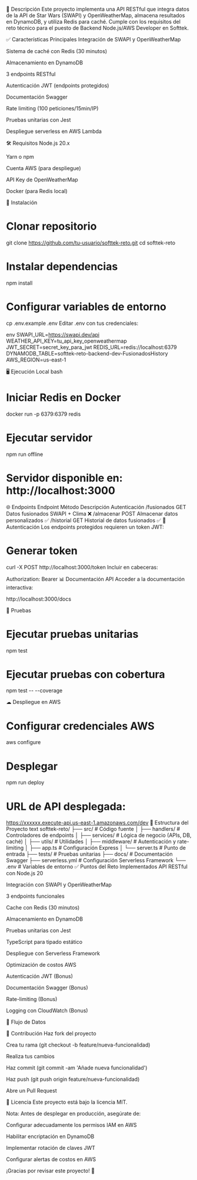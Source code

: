📝 Descripción
Este proyecto implementa una API RESTful que integra datos de la API de Star Wars (SWAPI) y OpenWeatherMap, almacena resultados en DynamoDB, y utiliza Redis para caché. Cumple con los requisitos del reto técnico para el puesto de Backend Node.js/AWS Developer en Softtek.

✅ Características Principales
Integración de SWAPI y OpenWeatherMap

Sistema de caché con Redis (30 minutos)

Almacenamiento en DynamoDB

3 endpoints RESTful

Autenticación JWT (endpoints protegidos)

Documentación Swagger

Rate limiting (100 peticiones/15min/IP)

Pruebas unitarias con Jest

Despliegue serverless en AWS Lambda

🛠 Requisitos
Node.js 20.x

Yarn o npm

Cuenta AWS (para despliegue)

API Key de OpenWeatherMap

Docker (para Redis local)

🚀 Instalación

# Clonar repositorio
git clone https://github.com/tu-usuario/softtek-reto.git
cd softtek-reto

# Instalar dependencias
npm install

# Configurar variables de entorno
cp .env.example .env
Editar .env con tus credenciales:

env
SWAPI_URL=https://swapi.dev/api
WEATHER_API_KEY=tu_api_key_openweathermap
JWT_SECRET=secret_key_para_jwt
REDIS_URL=redis://localhost:6379
DYNAMODB_TABLE=softtek-reto-backend-dev-FusionadosHistory
AWS_REGION=us-east-1

🖥 Ejecución Local
bash
# Iniciar Redis en Docker
docker run -p 6379:6379 redis

# Ejecutar servidor
npm run offline

# Servidor disponible en: http://localhost:3000
🌐 Endpoints
Endpoint	Método	Descripción	Autenticación
/fusionados	GET	Datos fusionados SWAPI + Clima	❌
/almacenar	POST	Almacenar datos personalizados	✅
/historial	GET	Historial de datos fusionados	✅
🔐 Autenticación
Los endpoints protegidos requieren un token JWT:


# Generar token
curl -X POST http://localhost:3000/token
Incluir en cabeceras:


Authorization: Bearer <token>
📊 Documentación API
Acceder a la documentación interactiva:


http://localhost:3000/docs

🧪 Pruebas

# Ejecutar pruebas unitarias
npm test

# Ejecutar pruebas con cobertura
npm test -- --coverage

☁ Despliegue en AWS

# Configurar credenciales AWS
aws configure

# Desplegar
npm run deploy

# URL de API desplegada:
https://xxxxxx.execute-api.us-east-1.amazonaws.com/dev
📂 Estructura del Proyecto
text
softtek-reto/
├── src/                  # Código fuente
│   ├── handlers/         # Controladores de endpoints
│   ├── services/         # Lógica de negocio (APIs, DB, caché)
│   ├── utils/            # Utilidades
│   ├── middleware/       # Autenticación y rate-limiting
│   ├── app.ts            # Configuración Express
│   └── server.ts         # Punto de entrada
├── tests/                # Pruebas unitarias
├── docs/                 # Documentación Swagger
├── serverless.yml        # Configuración Serverless Framework
└── .env                  # Variables de entorno
✅ Puntos del Reto Implementados
API RESTful con Node.js 20

Integración con SWAPI y OpenWeatherMap

3 endpoints funcionales

Cache con Redis (30 minutos)

Almacenamiento en DynamoDB

Pruebas unitarias con Jest

TypeScript para tipado estático

Despliegue con Serverless Framework

Optimización de costos AWS

Autenticación JWT (Bonus)

Documentación Swagger (Bonus)

Rate-limiting (Bonus)

Logging con CloudWatch (Bonus)

🔄 Flujo de Datos



🤝 Contribución
Haz fork del proyecto

Crea tu rama (git checkout -b feature/nueva-funcionalidad)

Realiza tus cambios

Haz commit (git commit -am 'Añade nueva funcionalidad')

Haz push (git push origin feature/nueva-funcionalidad)

Abre un Pull Request

📄 Licencia
Este proyecto está bajo la licencia MIT.

Nota: Antes de desplegar en producción, asegúrate de:

Configurar adecuadamente los permisos IAM en AWS

Habilitar encriptación en DynamoDB

Implementar rotación de claves JWT

Configurar alertas de costos en AWS

¡Gracias por revisar este proyecto! 🚀
